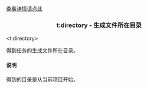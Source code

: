 <a href="head-tag-task.html">查看详情请点此</a>

### <div align="center">t:directory - 生成文件所在目录</div> ###

&lt;t:directory&gt;
<pre>
得到任务的生成文件所在目录。
</pre>

#### 说明 ####

<pre>
得到的目录是从当前项目开始。
</pre>